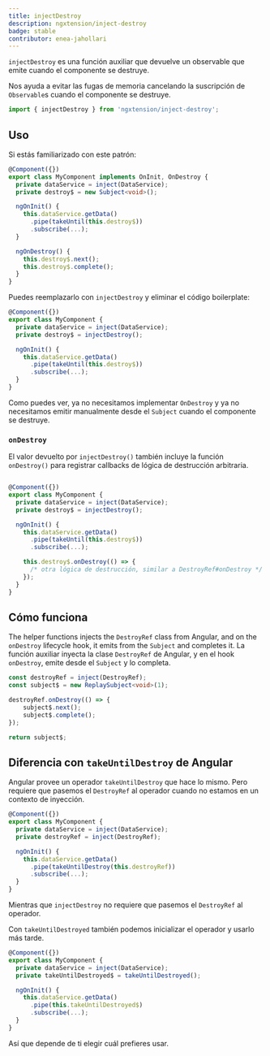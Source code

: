 ```yaml
---
title: injectDestroy
description: ngxtension/inject-destroy
badge: stable
contributor: enea-jahollari
---
```


`injectDestroy` es una función auxiliar que devuelve un observable que emite cuando el componente se destruye.

Nos ayuda a evitar las fugas de memoria cancelando la suscripción de `Observable`s cuando el componente se destruye.

```ts
import { injectDestroy } from 'ngxtension/inject-destroy';
```

## Uso

Si estás familiarizado con este patrón:

```ts
@Component({})
export class MyComponent implements OnInit, OnDestroy {
  private dataService = inject(DataService);
  private destroy$ = new Subject<void>();

  ngOnInit() {
    this.dataService.getData()
      .pipe(takeUntil(this.destroy$))
      .subscribe(...);
  }

  ngOnDestroy() {
    this.destroy$.next();
    this.destroy$.complete();
  }
}
```

Puedes reemplazarlo con `injectDestroy` y eliminar el código boilerplate:

```ts
@Component({})
export class MyComponent {
  private dataService = inject(DataService);
  private destroy$ = injectDestroy();

  ngOnInit() {
    this.dataService.getData()
      .pipe(takeUntil(this.destroy$))
      .subscribe(...);
  }
}
```

Como puedes ver, ya no necesitamos implementar `OnDestroy` y ya no necesitamos emitir manualmente desde el `Subject` cuando el componente se destruye.

### `onDestroy`

El valor devuelto por `injectDestroy()` también incluye la función `onDestroy()` para registrar callbacks de lógica de destrucción arbitraria.

```ts

@Component({})
export class MyComponent {
  private dataService = inject(DataService);
  private destroy$ = injectDestroy();

  ngOnInit() {
    this.dataService.getData()
      .pipe(takeUntil(this.destroy$))
      .subscribe(...);

    this.destroy$.onDestroy(() => {
      /* otra lógica de destrucción, similar a DestroyRef#onDestroy */
    });
  }
}
```

## Cómo funciona

The helper functions injects the `DestroyRef` class from Angular, and on the `onDestroy` lifecycle hook, it emits from the `Subject` and completes it.
La función auxiliar inyecta la clase `DestroyRef` de Angular, y en el hook `onDestroy`, emite desde el `Subject` y lo completa.

```ts
const destroyRef = inject(DestroyRef);
const subject$ = new ReplaySubject<void>(1);

destroyRef.onDestroy(() => {
	subject$.next();
	subject$.complete();
});

return subject$;
```

## Diferencia con `takeUntilDestroy` de Angular

Angular provee un operador `takeUntilDestroy` que hace lo mismo. Pero requiere que pasemos el `DestroyRef` al operador cuando no estamos en un contexto de inyección.

```ts
@Component({})
export class MyComponent {
  private dataService = inject(DataService);
  private destroyRef = inject(DestroyRef);

  ngOnInit() {
    this.dataService.getData()
      .pipe(takeUntilDestroy(this.destroyRef))
      .subscribe(...);
  }
}
```

Mientras que `injectDestroy` no requiere que pasemos el `DestroyRef` al operador.

Con `takeUntilDestroyed` también podemos inicializar el operador y usarlo más tarde.

```ts
@Component({})
export class MyComponent {
  private dataService = inject(DataService);
  private takeUntilDestroyed$ = takeUntilDestroyed();

  ngOnInit() {
    this.dataService.getData()
      .pipe(this.takeUntilDestroyed$)
      .subscribe(...);
  }
}
```

Así que depende de ti elegir cuál prefieres usar.
